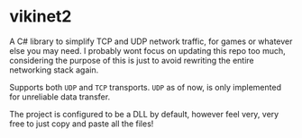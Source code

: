 # vikinet2
A C# library to simplify TCP and UDP network traffic, for games or whatever else you may need.
I probably wont focus on updating this repo too much, considering the purpose of this is just to avoid rewriting the entire networking stack again.

Supports both `UDP` and `TCP` transports. `UDP` as of now, is only implemented for unreliable data transfer.

The project is configured to be a DLL by default, however feel very, very free to just copy and paste all the files!
